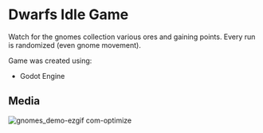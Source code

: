 # Dwarfs Idle Game
Watch for the gnomes collection various ores and gaining points. Every run is randomized (even gnome movement).

Game was created using:
- Godot Engine

## Media
![gnomes_demo-ezgif com-optimize](https://github.com/user-attachments/assets/b24f9c3f-46c3-40ec-98a0-c44366bf3afb)
